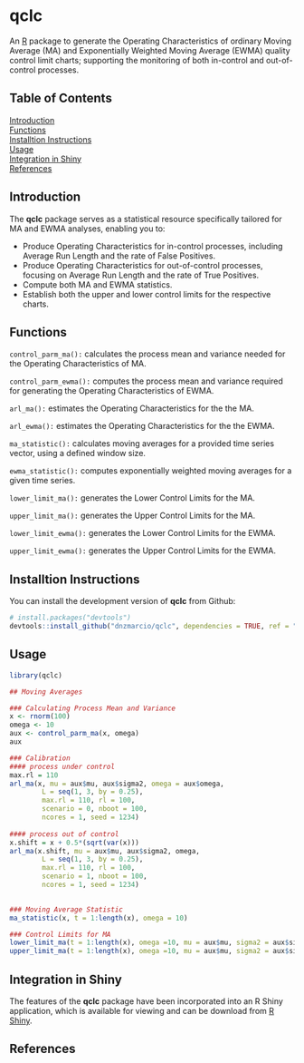 # qclc

An [R](https://www.r-project.org/) package to generate the Operating Characteristics of ordinary Moving Average (MA) and Exponentially Weighted Moving Average (EWMA) quality control limit charts; supporting the monitoring of both in-control and out-of-control processes.

## Table of Contents 

[Introduction](#introduction)<br>
[Functions](functions)<br>
[Installtion Instructions](#installation-instructions)<br>
[Usage](#usage)<br>
[Integration in Shiny](#integration-in-shiny)<br>
[References](#references)<br>

## Introduction 

The **qclc** package serves as a statistical resource specifically tailored for MA and EWMA analyses, enabling you to:

- Produce Operating Characteristics for in-control processes, including Average Run Length and the rate of False Positives.
- Produce Operating Characteristics for out-of-control processes, focusing on Average Run Length and the rate of True Positives.
- Compute both MA and EWMA statistics.
- Establish both the upper and lower control limits for the respective charts.

## Functions

`control_parm_ma():` calculates the  process mean and variance needed for the Operating Characteristics of MA.

`control_parm_ewma():` computes the process mean and variance required for generating the Operating Characteristics of EWMA.

`arl_ma():` estimates the Operating Characteristics for the the MA.

`arl_ewma():` estimates the Operating Characteristics for the the EWMA.

`ma_statistic():` calculates moving averages for a provided time series vector, 
using a defined window size.

`ewma_statistic():` computes exponentially weighted moving averages for a given time series.

`lower_limit_ma():` generates the Lower Control Limits for the MA.

`upper_limit_ma():` generates the Upper Control Limits for the MA.

`lower_limit_ewma():` generates the Lower Control Limits for the EWMA.

`upper_limit_ewma():` generates the Upper Control Limits for the EWMA.

## Installtion Instructions

You can install the development version of **qclc** from Github:

``` r
# install.packages("devtools")
devtools::install_github("dnzmarcio/qclc", dependencies = TRUE, ref = "dev")
```

## Usage
``` r
library(qclc)

## Moving Averages

### Calculating Process Mean and Variance
x <- rnorm(100)
omega <- 10
aux <- control_parm_ma(x, omega)
aux

### Calibration
#### process under control
max.rl = 110
arl_ma(x, mu = aux$mu, aux$sigma2, omega = aux$omega, 
        L = seq(1, 3, by = 0.25), 
        max.rl = 110, rl = 100, 
        scenario = 0, nboot = 100, 
        ncores = 1, seed = 1234)
        
#### process out of control 
x.shift = x + 0.5*(sqrt(var(x)))
arl_ma(x.shift, mu = aux$mu, aux$sigma2, omega, 
        L = seq(1, 3, by = 0.25), 
        max.rl = 110, rl = 100, 
        scenario = 1, nboot = 100, 
        ncores = 1, seed = 1234)
        

### Moving Average Statistic
ma_statistic(x, t = 1:length(x), omega = 10)

### Control Limits for MA
lower_limit_ma(t = 1:length(x), omega =10, mu = aux$mu, sigma2 = aux$sigma2, L = 3)
upper_limit_ma(t = 1:length(x), omega =10, mu = aux$mu, sigma2 = aux$sigma2, L = 3)
```

## Integration in Shiny

The features of the **qclc** package have been incorporated into an R Shiny application, which is available for viewing and can be download from [R Shiny](https://github.com/KHBHH/RShiny_qclc).

## References